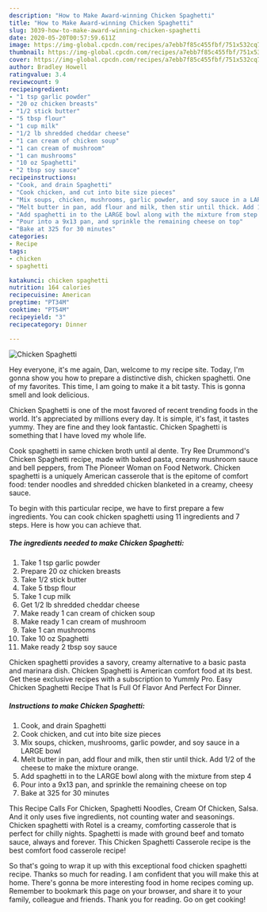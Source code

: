 ```yaml
---
description: "How to Make Award-winning Chicken Spaghetti"
title: "How to Make Award-winning Chicken Spaghetti"
slug: 3039-how-to-make-award-winning-chicken-spaghetti
date: 2020-05-20T00:57:59.611Z
image: https://img-global.cpcdn.com/recipes/a7ebb7f85c455fbf/751x532cq70/chicken-spaghetti-recipe-main-photo.jpg
thumbnail: https://img-global.cpcdn.com/recipes/a7ebb7f85c455fbf/751x532cq70/chicken-spaghetti-recipe-main-photo.jpg
cover: https://img-global.cpcdn.com/recipes/a7ebb7f85c455fbf/751x532cq70/chicken-spaghetti-recipe-main-photo.jpg
author: Bradley Howell
ratingvalue: 3.4
reviewcount: 9
recipeingredient:
- "1 tsp garlic powder"
- "20 oz chicken breasts"
- "1/2 stick butter"
- "5 tbsp flour"
- "1 cup milk"
- "1/2 lb shredded cheddar cheese"
- "1 can cream of chicken soup"
- "1 can cream of mushroom"
- "1 can mushrooms"
- "10 oz Spaghetti"
- "2 tbsp soy sauce"
recipeinstructions:
- "Cook, and drain Spaghetti"
- "Cook chicken, and cut into bite size pieces"
- "Mix soups, chicken, mushrooms, garlic powder, and soy sauce in a LARGE bowl"
- "Melt butter in pan, add flour and milk, then stir until thick. Add 1/2 of the cheese to make the mixture orange."
- "Add spaghetti in to the LARGE bowl along with the mixture from step 4"
- "Pour into a 9x13 pan, and sprinkle the remaining cheese on top"
- "Bake at 325 for 30 minutes"
categories:
- Recipe
tags:
- chicken
- spaghetti

katakunci: chicken spaghetti 
nutrition: 164 calories
recipecuisine: American
preptime: "PT34M"
cooktime: "PT54M"
recipeyield: "3"
recipecategory: Dinner

---
```



![Chicken Spaghetti](https://img-global.cpcdn.com/recipes/a7ebb7f85c455fbf/751x532cq70/chicken-spaghetti-recipe-main-photo.jpg)

Hey everyone, it's me again, Dan, welcome to my recipe site. Today, I'm gonna show you how to prepare a distinctive dish, chicken spaghetti. One of my favorites. This time, I am going to make it a bit tasty. This is gonna smell and look delicious.

Chicken Spaghetti is one of the most favored of recent trending foods in the world. It's appreciated by millions every day. It is simple, it's fast, it tastes yummy. They are fine and they look fantastic. Chicken Spaghetti is something that I have loved my whole life.

Cook spaghetti in same chicken broth until al dente. Try Ree Drummond&#39;s Chicken Spaghetti recipe, made with baked pasta, creamy mushroom sauce and bell peppers, from The Pioneer Woman on Food Network. Chicken spaghetti is a uniquely American casserole that is the epitome of comfort food: tender noodles and shredded chicken blanketed in a creamy, cheesy sauce.


To begin with this particular recipe, we have to first prepare a few ingredients. You can cook chicken spaghetti using 11 ingredients and 7 steps. Here is how you can achieve that.

<!--inarticleads1-->

##### The ingredients needed to make Chicken Spaghetti:

1. Take 1 tsp garlic powder
1. Prepare 20 oz chicken breasts
1. Take 1/2 stick butter
1. Take 5 tbsp flour
1. Take 1 cup milk
1. Get 1/2 lb shredded cheddar cheese
1. Make ready 1 can cream of chicken soup
1. Make ready 1 can cream of mushroom
1. Take 1 can mushrooms
1. Take 10 oz Spaghetti
1. Make ready 2 tbsp soy sauce


Chicken spaghetti provides a savory, creamy alternative to a basic pasta and marinara dish. Chicken Spaghetti is American comfort food at its best. Get these exclusive recipes with a subscription to Yummly Pro. Easy Chicken Spaghetti Recipe That Is Full Of Flavor And Perfect For Dinner. 

<!--inarticleads2-->

##### Instructions to make Chicken Spaghetti:

1. Cook, and drain Spaghetti
1. Cook chicken, and cut into bite size pieces
1. Mix soups, chicken, mushrooms, garlic powder, and soy sauce in a LARGE bowl
1. Melt butter in pan, add flour and milk, then stir until thick. Add 1/2 of the cheese to make the mixture orange.
1. Add spaghetti in to the LARGE bowl along with the mixture from step 4
1. Pour into a 9x13 pan, and sprinkle the remaining cheese on top
1. Bake at 325 for 30 minutes


This Recipe Calls For Chicken, Spaghetti Noodles, Cream Of Chicken, Salsa. And it only uses five ingredients, not counting water and seasonings. Chicken spaghetti with Rotel is a creamy, comforting casserole that is perfect for chilly nights. Spaghetti is made with ground beef and tomato sauce, always and forever. This Chicken Spaghetti Casserole recipe is the best comfort food casserole recipe! 

So that's going to wrap it up with this exceptional food chicken spaghetti recipe. Thanks so much for reading. I am confident that you will make this at home. There's gonna be more interesting food in home recipes coming up. Remember to bookmark this page on your browser, and share it to your family, colleague and friends. Thank you for reading. Go on get cooking!
